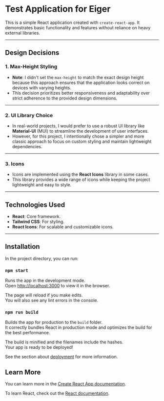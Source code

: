 # Test Application for Eiger

This is a simple React application created with `create-react-app`. It demonstrates basic functionality and features without reliance on heavy external libraries.

---

## Design Decisions

### 1. **Max-Height Styling**
- **Note**: I didn't set the `max-height` to match the exact design height because this approach ensures that the application looks correct on devices with varying heights. 
- This decision prioritizes better responsiveness and adaptability over strict adherence to the provided design dimensions.

---

### 2. **UI Library Choice**
- In real-world projects, I would prefer to use a robust UI library like **Material-UI** (MUI) to streamline the development of user interfaces. 
- However, for this project, I intentionally chose a simpler and more classic approach to focus on custom styling and maintain lightweight dependencies.

---

### 3. **Icons**
- Icons are implemented using the **React Icons** library in some cases. 
- This library provides a wide range of icons while keeping the project lightweight and easy to style.

---

## Technologies Used

- **React**: Core framework.
- **Tailwind CSS**: For styling.
- **React Icons**: For scalable and customizable icons.

---


## Installation

In the project directory, you can run:

### `npm start`

Runs the app in the development mode.\
Open [http://localhost:3000](http://localhost:3000) to view it in the browser.

The page will reload if you make edits.\
You will also see any lint errors in the console.

### `npm run build`

Builds the app for production to the `build` folder.\
It correctly bundles React in production mode and optimizes the build for the best performance.

The build is minified and the filenames include the hashes.\
Your app is ready to be deployed!

See the section about [deployment](https://facebook.github.io/create-react-app/docs/deployment) for more information.

## Learn More

You can learn more in the [Create React App documentation](https://facebook.github.io/create-react-app/docs/getting-started).

To learn React, check out the [React documentation](https://reactjs.org/).
